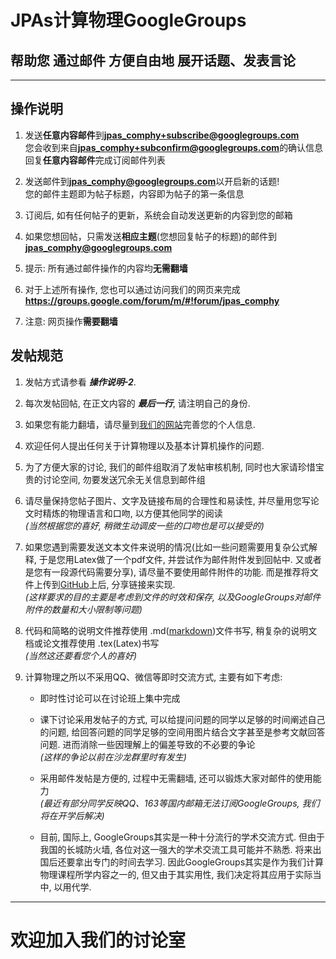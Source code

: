 # JPAs计算物理GoogleGroups
## 帮助您 **通过邮件** 方便自由地 展开话题、发表言论

- - - 

## 操作说明


1. 发送**任意内容邮件**到**jpas_comphy+subscribe@googlegroups.com**  
   您会收到来自**jpas_comphy+subconfirm@googlegroups.com**的确认信息   
   回复**任意内容邮件**完成订阅邮件列表

2. 发送邮件到**jpas_comphy@googlegroups.com**以开启新的话题!  
您的邮件主题即为帖子标题，内容即为帖子的第一条信息 

3. 订阅后, 如有任何帖子的更新，系统会自动发送更新的内容到您的邮箱    

4. 如果您想回帖，只需发送**相应主题**(您想回复帖子的标题)的邮件到   
 **jpas_comphy@googlegroups.com**

5. 提示: 所有通过邮件操作的内容均**无需翻墙**

6. 对于上述所有操作, 您也可以通过访问我们的网页来完成   
**https://groups.google.com/forum/m/#!forum/jpas_comphy**

7. 注意: 网页操作**需要翻墙**

## 发帖规范
1. 发帖方式请参看 ***操作说明-2***.

2. 每次发帖回帖, 在正文内容的 ***最后一行***, 请注明自己的身份.  

3. 如果您有能力翻墙，请尽量到[我们的网站](https://groups.google.com/forum/m/#!forum/jpas_comphy)完善您的个人信息.  

4. 欢迎任何人提出任何关于计算物理以及基本计算机操作的问题.  

5. 为了方便大家的讨论, 我们的邮件组取消了发帖审核机制, 同时也大家请珍惜宝贵的讨论空间, 勿要发送冗余无关信息到邮件组

6. 请尽量保持您帖子图片、文字及链接布局的合理性和易读性, 并尽量用您写论文时精炼的物理语言和口吻, 以方便其他同学的阅读    
*(当然根据您的喜好, 稍微生动调皮一些的口吻也是可以接受的)*

7. 如果您遇到需要发送文本文件来说明的情况(比如一些问题需要用复杂公式解释,  于是您用Latex做了一个pdf文件, 并尝试作为邮件附件发到回帖中. 又或者是您有一段源代码需要分享), 请尽量不要使用邮件附件的功能. 而是推荐将文件上传到[GitHub](https://github.com/JLUComPhy/JLU_Computational_Physics)上后, 分享链接来实现.  
*(这样要求的目的主要是考虑到文件的时效和保存, 以及GoogleGroups对邮件附件的数量和大小限制等问题)*

8. 代码和简略的说明文件推荐使用 .md([markdown](http://wowubuntu.com/markdown/))文件书写, 稍复杂的说明文档或论文推荐使用 .tex(Latex)书写  
*(当然这还要看您个人的喜好)*

9. 计算物理之所以不采用QQ、微信等即时交流方式, 主要有如下考虑:

    - 即时性讨论可以在讨论班上集中完成  

    - 课下讨论采用发帖子的方式, 可以给提问问题的同学以足够的时间阐述自己的问题, 给回答问题的同学足够的空间用图片结合文字甚至是参考文献回答问题. 进而消除一些因理解上的偏差导致的不必要的争论  
    *(这样的争论以前在沙龙群里时有发生)*

    - 采用邮件发帖是方便的, 过程中无需翻墙, 还可以锻炼大家对邮件的使用能力  
    *(最近有部分同学反映QQ、163等国内邮箱无法订阅GoogleGroups, 我们将在开学后解决)*  
    
    - 目前, 国际上, GoogleGroups其实是一种十分流行的学术交流方式. 但由于我国的长城防火墙, 各位对这一强大的学术交流工具可能并不熟悉. 将来出国后还要拿出专门的时间去学习. 因此GoogleGroups其实是作为我们计算物理课程所学内容之一的, 但又由于其实用性, 我们决定将其应用于实际当中, 以用代学.  
    
- - -
# 欢迎加入我们的讨论室
